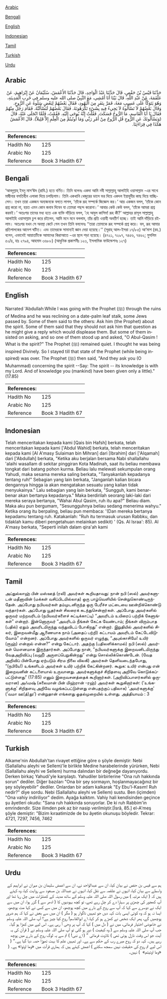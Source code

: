 [Arabic](#arabic)

[Bengali](#bengali)

[English](#english)

[Indonesian](#indonesian)

[Tamil](#tamil)

[Turkish](#turkish)

[Urdu](#urdu)

## Arabic


<div dir="rtl" lang="ar" style={{fontSize:'larger',backgroundColor:'#f8f9fa',padding:20}}>
حَدَّثَنَا قَيْسُ بْنُ حَفْصٍ، قَالَ حَدَّثَنَا عَبْدُ الْوَاحِدِ، قَالَ حَدَّثَنَا الأَعْمَشُ، سُلَيْمَانُ عَنْ إِبْرَاهِيمَ، عَنْ عَلْقَمَةَ، عَنْ عَبْدِ اللَّهِ، قَالَ بَيْنَا أَنَا أَمْشِي، مَعَ النَّبِيِّ صلى الله عليه وسلم فِي خَرِبِ الْمَدِينَةِ، وَهُوَ يَتَوَكَّأُ عَلَى عَسِيبٍ مَعَهُ، فَمَرَّ بِنَفَرٍ مِنَ الْيَهُودِ، فَقَالَ بَعْضُهُمْ لِبَعْضٍ سَلُوهُ عَنِ الرُّوحِ‏.‏ وَقَالَ بَعْضُهُمْ لاَ تَسْأَلُوهُ لاَ يَجِيءُ فِيهِ بِشَىْءٍ تَكْرَهُونَهُ‏.‏ فَقَالَ بَعْضُهُمْ لَنَسْأَلَنَّهُ‏.‏ فَقَامَ رَجُلٌ مِنْهُمْ فَقَالَ يَا أَبَا الْقَاسِمِ، مَا الرُّوحُ فَسَكَتَ‏.‏ فَقُلْتُ إِنَّهُ يُوحَى إِلَيْهِ‏.‏ فَقُمْتُ، فَلَمَّا انْجَلَى عَنْهُ، قَالَ ‏(‏وَيَسْأَلُونَكَ عَنِ الرُّوحِ قُلِ الرُّوحُ مِنْ أَمْرِ رَبِّي وَمَا أُوتُيتُمْ مِنَ الْعِلْمِ إِلاَّ قَلِيلاً‏)‏‏.‏ قَالَ الأَعْمَشُ هَكَذَا فِي قِرَاءَتِنَا‏.‏
</div>
<div style={{backgroundColor:'#f8f9fa',padding:20, marginBottom: 10}}><table> <thead> <tr> <th>References:</th> <th></th> </tr> </thead> <tbody><tr><td>Hadith No</td><td>125</td></tr><tr><td>Arabic No</td><td>125</td></tr><tr><td>Reference</td><td>Book 3 Hadith 67</td></tr></tbody></table></div>

## Bengali


<div dir="ltr" lang="bn" style={{fontSize:'larger',backgroundColor:'#f8f9fa',padding:20}}>
‘আবদুল্লাহ্ ইবনু মাস‘ঊদ (রাযি.) হতে বর্ণিত। তিনি বলেনঃ একদা আমি নবী সাল্লাল্লাহু আলাইহি ওয়াসাল্লাম -এর সাথে মাদ্বীনার বসতিহীন এলাকা দিয়ে চলছিলাম। তিনি একখানি খেজুরের ডালে ভর দিয়ে একদল ইয়াহুদীর কাছ দিয়ে যাচ্ছিলেন। তখন তারা একজন অন্যজনকে বলতে লাগল, ‘তাঁকে রূহ সম্পর্কে জিজ্ঞেস কর।’ আর একজন বলল, ‘তাঁকে কোন প্রশ্ন করো না, হয়ত এমন কোন জবাব দিবেন যা তোমরা পছন্দ করোনা।’ আবার কেউ কেউ বলল, ‘তাঁকে আমরা প্রশ্ন করবই।’ অতঃপর তাদের মধ্য হতে এক ব্যক্তি দাঁড়িয়ে বলল, ‘হে আবুল কাসিম! রূহ কী?’ আল্লাহর রাসূল সাল্লাল্লাহু আলাইহি ওয়াসাল্লাম চুপ করে রইলেন, আমি মনে মনে বললাম, তাঁর প্রতি ওয়াহী অবতীর্ণ হচ্ছে। তাই আমি দাঁড়িয়ে রইলাম। অতঃপর যখন সে অবস্থা কেটে গেল তখন তিনি বললেনঃ ‘‘তারা তোমাকে রূহ সম্পর্কে প্রশ্ন করে। বল, রূহ আমার প্রতিপালকের আদেশ ঘটিত। এবং তাদেরকে সামান্যই জ্ঞান দেয়া হয়েছে।’’ (সূরাহ্ আল-ইসরা ১৭/৮৫) আ‘মাশ (রহ.) বলেন, এভাবেই আয়াতটিকে আমাদের কিরাআতে -এর স্থলে পড়া হয়েছে। (৪৭২১, ৭২৯৭, ৭৪৫৬, ৭৪৬২; মুসলিম ৫০/৪, হাঃ ২৭৯৪, আহমাদ ৩৬৮৮) (আধুনিক প্রকাশনীঃ ১২৩, ইসলামিক ফাউন্ডেশনঃ ১২৭)
</div>
<div style={{backgroundColor:'#f8f9fa',padding:20, marginBottom: 10}}><table> <thead> <tr> <th>References:</th> <th></th> </tr> </thead> <tbody><tr><td>Hadith No</td><td>125</td></tr><tr><td>Arabic No</td><td>125</td></tr><tr><td>Reference</td><td>Book 3 Hadith 67</td></tr></tbody></table></div>

## English


<div dir="ltr" lang="en" style={{fontSize:'larger',backgroundColor:'#f8f9fa',padding:20}}>
Narrated 'Abdullah:While I was going with the Prophet (ﷺ) through the ruins of Medina and he was reclining on a date-palm leaf stalk, some Jews passed by. Some of them said to the others: Ask him (the Prophet) about the spirit. Some of them said that they should not ask him that question as he might give a reply which would displease them. But some of them insisted on asking, and so one of them stood up and asked, "O Abul-Qasim ! What is the spirit?" The Prophet (ﷺ) remained quiet. I thought he was being inspired Divinely. So I stayed till that state of the Prophet (while being inspired) was over. The Prophet (ﷺ) then said, "And they ask you (O Muhammad) concerning the spirit --Say: The spirit -- its knowledge is with my Lord. And of knowledge you (mankind) have been given only a little)." (17.85)
</div>
<div style={{backgroundColor:'#f8f9fa',padding:20, marginBottom: 10}}><table> <thead> <tr> <th>References:</th> <th></th> </tr> </thead> <tbody><tr><td>Hadith No</td><td>125</td></tr><tr><td>Arabic No</td><td>125</td></tr><tr><td>Reference</td><td>Book 3 Hadith 67</td></tr></tbody></table></div>

## Indonesian


<div dir="ltr" lang="id" style={{fontSize:'larger',backgroundColor:'#f8f9fa',padding:20}}>
Telah menceritakan kepada kami [Qais bin Hafsh] berkata, telah menceritakan kepada kami ['Abdul Wahid] berkata, telah menceritakan kepada kami [Al A'masy Sulaiman bin Mihran] dari [Ibrahim] dari ['Alqamah] dari ['Abdullah] berkata, "Ketika aku berjalan bersama Nabi shallallahu 'alaihi wasallam di sekitar pinggiran Kota Madinah, saat itu beliau membawa tongkat dari batang pohon kurma. Beliau lalu melewati sekumpulan orang Yahudi, maka sesama mereka saling berkata, "Tanyakanlah kepadanya tentang ruh!" Sebagian yang lain berkata, "Janganlah kalian bicara dengannya hingga ia akan mengatakan sesuatu yang kalian tidak menyukainya." Lalu sebagian yang lain berkata, "Sungguh, kami benar-benar akan bertanya kepadanya." Maka berdirilah seorang laki-laki dari mereka seraya bertanya, "Wahai Abul Qasim, ruh itu apa?" Beliau diam. Maka aku pun bergumam, "Sesungguhnya beliau sedang menerima wahyu." Ketika orang itu berpaling, beliau pun membaca: '(Dan mereka bertanya kepadamu tentang ruh. Katakanlah: "Ruh itu termasuk urusan Rabbku, dan tidaklah kamu diberi pengetahuan melainkan sedikit) ' (Qs. Al Israa': 85). Al A'masy berkata, "Seperti inilah dalam qira'ah kami
</div>
<div style={{backgroundColor:'#f8f9fa',padding:20, marginBottom: 10}}><table> <thead> <tr> <th>References:</th> <th></th> </tr> </thead> <tbody><tr><td>Hadith No</td><td>125</td></tr><tr><td>Arabic No</td><td>125</td></tr><tr><td>Reference</td><td>Book 3 Hadith 67</td></tr></tbody></table></div>

## Tamil


<div dir="ltr" lang="ta" style={{fontSize:'larger',backgroundColor:'#f8f9fa',padding:20}}>
அப்துல்லாஹ் பின் மஸ்ஊத் (ரலி) அவர்கள் கூறியதாவது: நான் நபி (ஸல்) அவர்களுடன் மதீனாவின் (மக்கள் வசிப்பிடமில்லாத) ஒரு பாழ்வெளியில் சென்றுகொண்டிருந்தேன். அப்போது நபியவர்கள் தம்முடனிருந்த ஒரு பேரீச்ச மட்டையை ஊன்றிக்கொண்டு வந்தார்கள். அப்போது யூதர்கள் சிலரைக் கடந்துசென்றார்கள். அப்போது அவர்களில் ஒருவர் மற்றவரிடம் (நபியவர்களைச் சுட்டிக்காட்டி) “அவரிடம் உயிரைப் பற்றிக் கேளுங்கள்” என்றார். இன்னொருவர் “அவரிடம் நீங்கள் கேட்க வேண்டாம்; நீங்கள் விரும்பாத (பதில்) ஏதும் அவரிடமிருந்து வந்துவிடப் போகிறது” என்றார். இறுதியில் அவர்களில் சிலர், இறைவன்மீது ஆணையாக நாம் (அதைப் பற்றி) கட்டாயம் அவரிடம் கேட்டேவிடுவோம்” என்றனர். அப்போது அவர்களில் ஒருவர் எழுந்து, “அபுல்காசிமே! உயிர் (ரூஹ்) என்றால் என்ன?” என்று கேட்டார். அதற்கு (பதிலளிக்காமல்) நபி (ஸல்) அவர்கள் மௌனமாக இருந்தார்கள். அப்போது நான், “நபியவர்களுக்கு இறைவனிடமிருந்து வேதஅறிவிப்பு (வஹீ) அருளப்பெறுகின்றது” என்று சொல்லிக்கொண்டேன். (வேத அறிவிப் பின்போது ஏற்படும் சிரம நிலை விலகி) அவர்கள் தெளிவடைந்தபோது, “(நபியே!) உங்களிடம் அவர்கள் உயிர் பற்றிக் கேட்கின்றனர். கூறுக: உயிர் என்பது என் இறைவனின் கட்டளையால் உருவானது. அவர்களுக்குச் சிறிதளவு அறிவே கொடுக்கப்பட்டுள்ளது” (17:85) எனும் இறைவசனத்தைக் கூறினார்கள். (அறிவிப்பாளர்களில் ஒருவரான) அஃமஷ் (சுலைமான் பின் மிஹ்ரான் -ரஹ்) அவர்கள் கூறுகிறார்கள்: (‘உங்களுக்கு’ சிறிதளவு அறிவே வழங்கப்பட்டுள்ளது என்பதற்குப் பதிலாக) ‘அவர்களுக்கு’ (‘வமா ஊ(த்)தூ’) என்றுதான் எங்களது ஓதல்முறையில் உள்ளது. அத்தியாயம் : 3
</div>
<div style={{backgroundColor:'#f8f9fa',padding:20, marginBottom: 10}}><table> <thead> <tr> <th>References:</th> <th></th> </tr> </thead> <tbody><tr><td>Hadith No</td><td>125</td></tr><tr><td>Arabic No</td><td>125</td></tr><tr><td>Reference</td><td>Book 3 Hadith 67</td></tr></tbody></table></div>

## Turkish


<div dir="ltr" lang="tr" style={{fontSize:'larger',backgroundColor:'#f8f9fa',padding:20}}>
Alkame'nin Abdullah'tan rivayet ettiğine göre o şöyle demiştir: Nebi (Sallallahu aleyhi ve Sellem)'le birlikte Medine harabelerinde yürürken, Nebi (Sallallahu aleyhi ve Sellem) hurma dalından bir değneğe dayanıyordu. Derken birkaç Yahudi'yle karşılaştı. Yahudiler birbirlerine "Ona ruh hakkında sorun" dediler. Diğer bazıları "Ona bir şey sormayın, hoşlanmayacağınız bir şey söyleyebilir" dediler. Onlardan bir adam kalkarak "Ey Ebu'l-Kasım! Ruh nedir?" diye sordu. Nebi (Sallallahu aleyhi ve Sellem) sustu. Ben (içimden) "Ona vahiy indiriliyor" dedim. Ayağa kalktım. Vahiy hali kendisinden geçince şu âyetleri okudu: "Sana ruh hakkında soruyorlar. De ki ruh Rabbim'in emrindendir. Size ilimden pek az bir nasip verilmiştir.[İsrâ, 85.] el-A'meş şöyle demiştir: "Bizim kıraatimizde de bu âyetin okunuşu böyledir. Tekrar: 4721, 7297, 7456, 7462
</div>
<div style={{backgroundColor:'#f8f9fa',padding:20, marginBottom: 10}}><table> <thead> <tr> <th>References:</th> <th></th> </tr> </thead> <tbody><tr><td>Hadith No</td><td>125</td></tr><tr><td>Arabic No</td><td>125</td></tr><tr><td>Reference</td><td>Book 3 Hadith 67</td></tr></tbody></table></div>

## Urdu


<div dir="rtl" lang="ur" style={{fontSize:'larger',backgroundColor:'#f8f9fa',padding:20}}>
ہم سے قیس بن حفص نے بیان کیا، ان سے عبدالواحد نے، ان سے اعمش سلیمان بن مہران نے ابراہیم کے واسطے سے بیان کیا، انہوں نے علقمہ سے نقل کیا، انہوں نے عبداللہ بن مسعود سے روایت کیا، وہ کہتے ہیں کہ ( ایک مرتبہ ) میں رسول اللہ صلی اللہ علیہ وسلم کے ساتھ مدینہ کے کھنڈرات میں چل رہا تھا اور آپ کھجور کی چھڑی پر سہارا دے کر چل رہے تھے، تو کچھ یہودیوں کا ( ادھر سے ) گزر ہوا، ان میں سے ایک نے دوسرے سے کہا کہ آپ سے روح کے بارے میں کچھ پوچھو، ان میں سے کسی نے کہا مت پوچھو، ایسا نہ ہو کہ وہ کوئی ایسی بات کہہ دیں جو تمہیں ناگوار ہو ( مگر ) ان میں سے بعض نے کہا کہ ہم ضرور پوچھیں گے، پھر ایک شخص نے کھڑے ہو کر کہا، اے ابوالقاسم! روح کیا چیز ہے؟ آپ صلی اللہ علیہ وسلم نے خاموشی اختیار فرمائی، میں نے ( دل میں ) کہا کہ آپ پر وحی آ رہی ہے۔ اس لیے میں کھڑا ہو گیا۔ جب آپ صلی اللہ علیہ وسلم سے ( وہ کیفیت ) دور ہو گئی تو آپ صلی اللہ علیہ وسلم نے ( قرآن کی یہ آیت جو اس وقت نازل ہوئی تھی ) تلاوت فرمائی ” ( اے نبی! ) تم سے یہ لوگ روح کے بارے میں پوچھ رہے ہیں۔ کہہ دو کہ روح میرے رب کے حکم سے ہے۔ اور تمہیں علم کا بہت تھوڑا حصہ دیا گیا ہے۔“ ( اس لیے تم روح کی حقیقت نہیں سمجھ سکتے ) اعمش کہتے ہیں کہ ہماری قرآت میں «وما اوتوا» ہے۔ ( «‏‏‏‏وما اوتيتم» ‏‏‏‏ ) نہیں۔
</div>
<div style={{backgroundColor:'#f8f9fa',padding:20, marginBottom: 10}}><table> <thead> <tr> <th>References:</th> <th></th> </tr> </thead> <tbody><tr><td>Hadith No</td><td>125</td></tr><tr><td>Arabic No</td><td>125</td></tr><tr><td>Reference</td><td>Book 3 Hadith 67</td></tr></tbody></table></div>